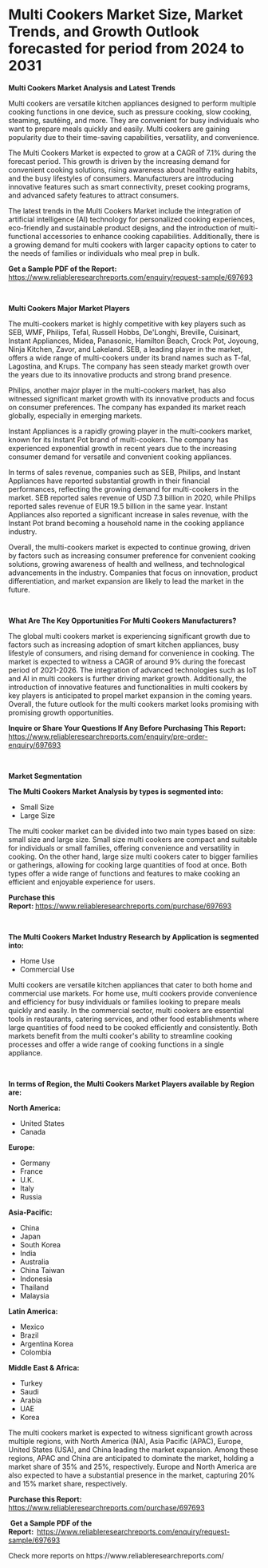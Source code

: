 <p><h1>Multi Cookers Market Size, Market Trends, and Growth Outlook forecasted for period from 2024 to 2031</h1></p><p><strong>Multi Cookers Market Analysis and Latest Trends</strong></p>
<p><p>Multi cookers are versatile kitchen appliances designed to perform multiple cooking functions in one device, such as pressure cooking, slow cooking, steaming, sautéing, and more. They are convenient for busy individuals who want to prepare meals quickly and easily. Multi cookers are gaining popularity due to their time-saving capabilities, versatility, and convenience.</p><p>The Multi Cookers Market is expected to grow at a CAGR of 7.1% during the forecast period. This growth is driven by the increasing demand for convenient cooking solutions, rising awareness about healthy eating habits, and the busy lifestyles of consumers. Manufacturers are introducing innovative features such as smart connectivity, preset cooking programs, and advanced safety features to attract consumers.</p><p>The latest trends in the Multi Cookers Market include the integration of artificial intelligence (AI) technology for personalized cooking experiences, eco-friendly and sustainable product designs, and the introduction of multi-functional accessories to enhance cooking capabilities. Additionally, there is a growing demand for multi cookers with larger capacity options to cater to the needs of families or individuals who meal prep in bulk.</p></p>
<p><strong>Get a Sample PDF of the Report:&nbsp;</strong> <a href="https://www.reliableresearchreports.com/enquiry/request-sample/697693">https://www.reliableresearchreports.com/enquiry/request-sample/697693</a></p>
<p>&nbsp;</p>
<p><strong>Multi Cookers Major Market Players</strong></p>
<p><p>The multi-cookers market is highly competitive with key players such as SEB, WMF, Philips, Tefal, Russell Hobbs, De'Longhi, Breville, Cuisinart, Instant Appliances, Midea, Panasonic, Hamilton Beach, Crock Pot, Joyoung, Ninja Kitchen, Zavor, and Lakeland. SEB, a leading player in the market, offers a wide range of multi-cookers under its brand names such as T-fal, Lagostina, and Krups. The company has seen steady market growth over the years due to its innovative products and strong brand presence.</p><p>Philips, another major player in the multi-cookers market, has also witnessed significant market growth with its innovative products and focus on consumer preferences. The company has expanded its market reach globally, especially in emerging markets.</p><p>Instant Appliances is a rapidly growing player in the multi-cookers market, known for its Instant Pot brand of multi-cookers. The company has experienced exponential growth in recent years due to the increasing consumer demand for versatile and convenient cooking appliances.</p><p>In terms of sales revenue, companies such as SEB, Philips, and Instant Appliances have reported substantial growth in their financial performances, reflecting the growing demand for multi-cookers in the market. SEB reported sales revenue of USD 7.3 billion in 2020, while Philips reported sales revenue of EUR 19.5 billion in the same year. Instant Appliances also reported a significant increase in sales revenue, with the Instant Pot brand becoming a household name in the cooking appliance industry.</p><p>Overall, the multi-cookers market is expected to continue growing, driven by factors such as increasing consumer preference for convenient cooking solutions, growing awareness of health and wellness, and technological advancements in the industry. Companies that focus on innovation, product differentiation, and market expansion are likely to lead the market in the future.</p></p>
<p>&nbsp;</p>
<p><strong>What Are The Key Opportunities For Multi Cookers Manufacturers?</strong></p>
<p><p>The global multi cookers market is experiencing significant growth due to factors such as increasing adoption of smart kitchen appliances, busy lifestyle of consumers, and rising demand for convenience in cooking. The market is expected to witness a CAGR of around 9% during the forecast period of 2021-2026. The integration of advanced technologies such as IoT and AI in multi cookers is further driving market growth. Additionally, the introduction of innovative features and functionalities in multi cookers by key players is anticipated to propel market expansion in the coming years. Overall, the future outlook for the multi cookers market looks promising with promising growth opportunities.</p></p>
<p><strong>Inquire or Share Your Questions If Any Before Purchasing This Report:</strong> <a href="https://www.reliableresearchreports.com/enquiry/pre-order-enquiry/697693">https://www.reliableresearchreports.com/enquiry/pre-order-enquiry/697693</a></p>
<p>&nbsp;</p>
<p><strong>Market Segmentation</strong></p>
<p><strong>The Multi Cookers Market Analysis by types is segmented into:</strong></p>
<p><ul><li>Small Size</li><li>Large Size</li></ul></p>
<p><p>The multi cooker market can be divided into two main types based on size: small size and large size. Small size multi cookers are compact and suitable for individuals or small families, offering convenience and versatility in cooking. On the other hand, large size multi cookers cater to bigger families or gatherings, allowing for cooking large quantities of food at once. Both types offer a wide range of functions and features to make cooking an efficient and enjoyable experience for users.</p></p>
<p><strong>Purchase this Report:&nbsp;</strong><a href="https://www.reliableresearchreports.com/purchase/697693">https://www.reliableresearchreports.com/purchase/697693</a></p>
<p>&nbsp;</p>
<p><strong>The Multi Cookers Market Industry Research by Application is segmented into:</strong></p>
<p><ul><li>Home Use</li><li>Commercial Use</li></ul></p>
<p><p>Multi cookers are versatile kitchen appliances that cater to both home and commercial use markets. For home use, multi cookers provide convenience and efficiency for busy individuals or families looking to prepare meals quickly and easily. In the commercial sector, multi cookers are essential tools in restaurants, catering services, and other food establishments where large quantities of food need to be cooked efficiently and consistently. Both markets benefit from the multi cooker's ability to streamline cooking processes and offer a wide range of cooking functions in a single appliance.</p></p>
<p>&nbsp;</p>
<p><strong>In terms of Region, the Multi Cookers Market Players available by Region are:</strong></p>
<p>
    <p> <strong> North America: </strong>
        <ul>
            <li>United States</li>
            <li>Canada</li>
        </ul>
        </p> 
    <p> <strong> Europe: </strong>
        <ul>
            <li>Germany</li>
            <li>France</li>
            <li>U.K.</li>
            <li>Italy</li>
            <li>Russia</li>
        </ul>
        </p> 
    <p> <strong> Asia-Pacific: </strong>
        <ul>
            <li>China</li>
            <li>Japan</li>
            <li>South Korea</li>
            <li>India</li>
            <li>Australia</li>
            <li>China Taiwan</li>
            <li>Indonesia</li>
            <li>Thailand</li>
            <li>Malaysia</li>
        </ul>
        </p> 
    <p> <strong> Latin America: </strong>
        <ul>
            <li>Mexico</li>
            <li>Brazil</li>
            <li>Argentina Korea</li>
            <li>Colombia</li>
        </ul>
        </p> 
    <p> <strong> Middle East & Africa: </strong>
        <ul>
            <li>Turkey</li>
            <li>Saudi</li>
            <li>Arabia</li>
            <li>UAE</li>
            <li>Korea</li>
        </ul>
    </p>
    </p>
<p><p>The multi cookers market is expected to witness significant growth across multiple regions, with North America (NA), Asia Pacific (APAC), Europe, United States (USA), and China leading the market expansion. Among these regions, APAC and China are anticipated to dominate the market, holding a market share of 35% and 25%, respectively. Europe and North America are also expected to have a substantial presence in the market, capturing 20% and 15% market share, respectively.</p></p>
<p><strong>Purchase this Report: </strong><a href="https://www.reliableresearchreports.com/purchase/697693">https://www.reliableresearchreports.com/purchase/697693</a></p>
<p>&nbsp;<strong>Get a Sample PDF of the Report:&nbsp;&nbsp;</strong><a href="https://www.reliableresearchreports.com/enquiry/request-sample/697693">https://www.reliableresearchreports.com/enquiry/request-sample/697693</a></p>
<p><strong></strong></p>
<p>Check more reports on https://www.reliableresearchreports.com/</p>